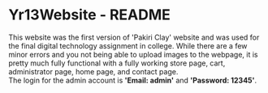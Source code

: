 # Yr13Website - README
This website was the first version of 'Pakiri Clay' website and was used for the final digital technology assignment in college. While there are a few minor errors and you not being able to upload images to the webpage, 
it is pretty much fully functional with a fully working store page, cart, administrator page, home page, and contact page. <br>
The login for the admin account is **'Email: admin'** and **'Password: 12345'**.
